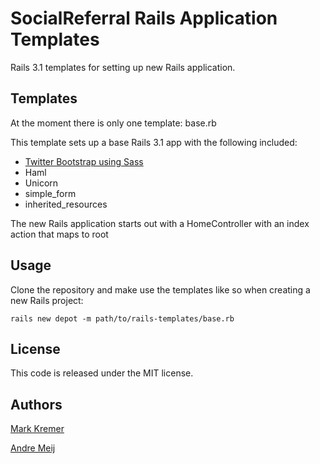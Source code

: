 SocialReferral Rails Application Templates
==========================================
Rails 3.1 templates for setting up new Rails application.

Templates
---------
At the moment there is only one template: base.rb

This template sets up a base Rails 3.1 app with the following included:
- [Twitter Bootstrap using Sass](https://github.com/thomas-mcdonald/bootstrap-sass)
- Haml
- Unicorn
- simple_form
- inherited_resources

The new Rails application starts out with a HomeController with an index action that maps to root

Usage
-----
Clone the repository and make use the templates like so when creating a new Rails project: 

```rails new depot -m path/to/rails-templates/base.rb```

License
-------
This code is released under the MIT license.

Authors
------
[Mark Kremer](https://github.com/mkremer)

[Andre Meij](https://github.com/ahmeij)

